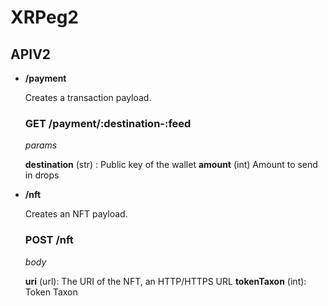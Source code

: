 # XRPeg2

## APIV2

* **/payment**
    
    Creates a transaction payload.
    
    ### **GET** /payment/:destination-:feed

    *params*

    **destination** (str) : Public key of the wallet
    **amount** (int) Amount to send in drops

* **/nft**
    
    Creates an NFT payload.
    
    ### **POST** /nft

    *body*

    **uri** (url): The URI of the NFT, an HTTP/HTTPS URL
    **tokenTaxon** (int): Token Taxon

